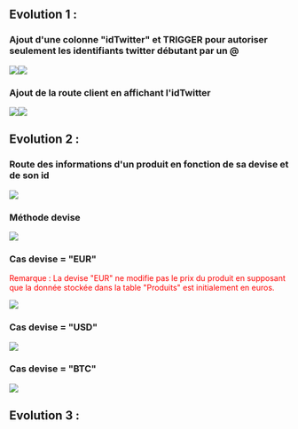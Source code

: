 <div><h2>Evolution 1 :</h2><h3>Ajout d'une colonne "idTwitter" et TRIGGER pour autoriser seulement les identifiants twitter débutant par un @</h3><img src="https://i.ibb.co/fvv47vq/evo1-1.png"><img src="https://i.ibb.co/MMVZ3Tk/evo1-2.png"><h3>Ajout de la route client en affichant l'idTwitter</h3><img src="https://i.ibb.co/ZNQzYwS/evo1-3.png"><img src="https://i.ibb.co/zFmKk0j/evo1-4.png"><h2>Evolution 2 :</h2><h3>Route des informations d'un produit en fonction de sa devise et de son id</h3><img src="https://i.ibb.co/kQ79wry/evo2-1.png"><h3>Méthode devise</h3><img src="https://i.ibb.co/KDYN7D9/evo2-2.png"><h3>Cas devise = "EUR"</h3><p style="color: red">Remarque : La devise "EUR" ne modifie pas le prix du produit en supposant que la donnée stockée dans la table "Produits" est initialement en euros.</p><img src="https://i.ibb.co/h1RvwC3/evo2-3.png"><h3>Cas devise = "USD"</h3><img src="https://i.ibb.co/TqcYPRQ/evo2-4.png"><h3>Cas devise = "BTC"</h3><img src="https://i.ibb.co/FKBY14s/evo2-5.png"><h2>Evolution 3 :</h2></div>

